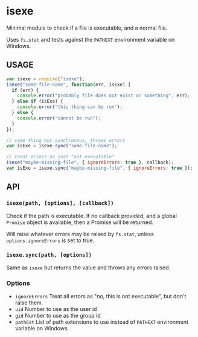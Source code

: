 # isexe

Minimal module to check if a file is executable, and a normal file.

Uses `fs.stat` and tests against the `PATHEXT` environment variable on
Windows.

## USAGE

```javascript
var isexe = require("isexe");
isexe("some-file-name", function(err, isExe) {
  if (err) {
    console.error("probably file does not exist or something", err);
  } else if (isExe) {
    console.error("this thing can be run");
  } else {
    console.error("cannot be run");
  }
});

// same thing but synchronous, throws errors
var isExe = isexe.sync("some-file-name");

// treat errors as just "not executable"
isexe("maybe-missing-file", { ignoreErrors: true }, callback);
var isExe = isexe.sync("maybe-missing-file", { ignoreErrors: true });
```

## API

### `isexe(path, [options], [callback])`

Check if the path is executable. If no callback provided, and a
global `Promise` object is available, then a Promise will be returned.

Will raise whatever errors may be raised by `fs.stat`, unless
`options.ignoreErrors` is set to true.

### `isexe.sync(path, [options])`

Same as `isexe` but returns the value and throws any errors raised.

### Options

- `ignoreErrors` Treat all errors as "no, this is not executable", but
  don't raise them.
- `uid` Number to use as the user id
- `gid` Number to use as the group id
- `pathExt` List of path extensions to use instead of `PATHEXT`
  environment variable on Windows.
